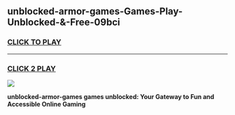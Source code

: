 
## unblocked-armor-games-Games-Play-Unblocked-&-Free-09bci
<h3>
<a href="https://premium76.site?title=unblocked-armor-games&ref=24A">CLICK TO PLAY</a></h3>
<hr>

<h3>
<a href="https://premium76.site?title=unblocked-armor-games&ref=24A">CLICK 2 PLAY</a>
  
</h3>

<a href="https://premium76.site?title=unblocked-armor-games&ref=24A"><img src="https://clearcache.store/games.png"></a>


**unblocked-armor-games games unblocked: Your Gateway to Fun and Accessible Online Gaming**
